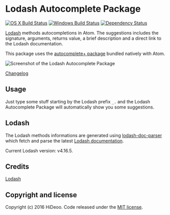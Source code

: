 # Lodash Autocomplete Package

[![OS X Build Status](https://travis-ci.org/HiDeoo/autocomplete-lodash.svg?branch=master)](https://travis-ci.org/HiDeoo/autocomplete-lodash)
[![Windows Build Status](https://ci.appveyor.com/api/projects/status/4kncgpbed7lpcqo1/branch/master?svg=true)](https://ci.appveyor.com/project/HiDeoo/autocomplete-lodash/branch/master)
[![Dependency Status](https://david-dm.org/HiDeoo/autocomplete-lodash.svg)](https://david-dm.org/HiDeoo/autocomplete-lodash)

[Lodash](https://lodash.com/) methods autocompletions in Atom. The suggestions includes the signature, arguments, returns value, a brief description and a direct link to the Lodash documentation.

This package uses the [autocomplete+ package](https://atom.io/packages/autocomplete-plus) bundled natively with Atom.

![Screenshot of the Lodash Autocomplete Package](http://i.imgur.com/gcadnMJ.gif)

[Changelog](https://github.com/HiDeoo/autocomplete-lodash/blob/master/CHANGELOG.md)

## Usage

Just type some stuff starting by the Lodash prefix `_.` and the Lodash Autocomplete Package will automatically show you some suggestions.

## Lodash

The Lodash methods informations are generated using [lodash-doc-parser](https://github.com/HiDeoo/lodash-doc-parser) which fetch and parse the latest [Lodash documentation](https://github.com/lodash/lodash/blob/master/doc/README.md).

Current Lodash version: v4.16.5.

## Credits

[Lodash](https://github.com/lodash/lodash/)

## Copyright and license

Copyright (c) 2016 HiDeoo. Code released under the [MIT license](https://github.com/HiDeoo/autocomplete-lodash/blob/master/LICENSE.md).
